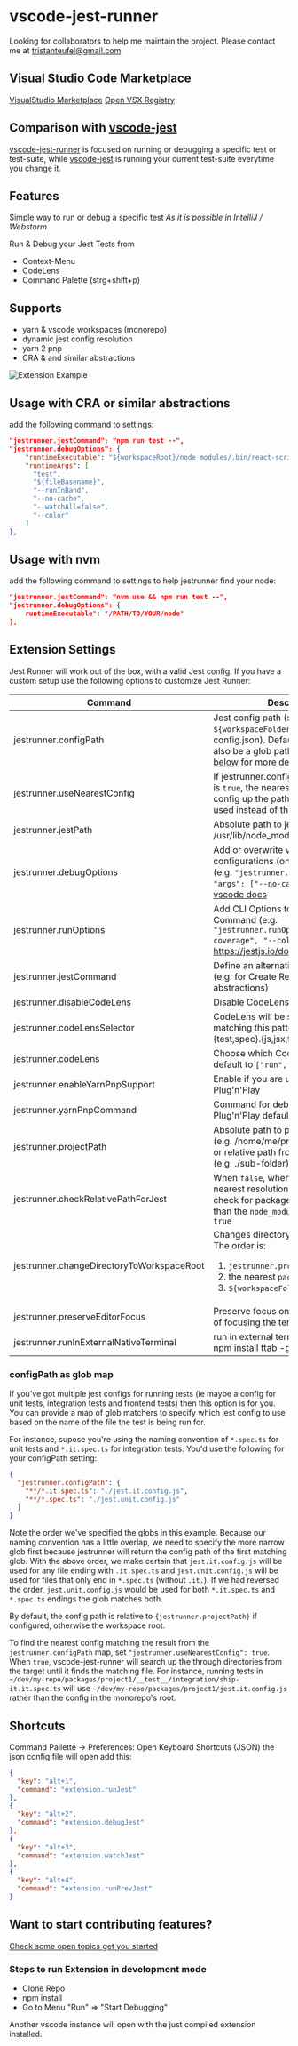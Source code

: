 # vscode-jest-runner

Looking for collaborators to help me maintain the project. Please contact me at tristanteufel@gmail.com

## Visual Studio Code Marketplace

[VisualStudio Marketplace](https://marketplace.visualstudio.com/items?itemName=firsttris.vscode-jest-runner)
[Open VSX Registry](https://open-vsx.org/extension/firsttris/vscode-jest-runner)

## Comparison with [vscode-jest](https://github.com/jest-community/vscode-jest)

[vscode-jest-runner](https://github.com/firsttris/vscode-jest-runner) is focused on running or debugging a specific test or test-suite, while [vscode-jest](https://github.com/jest-community/vscode-jest) is running your current test-suite everytime you change it.

## Features

Simple way to run or debug a specific test
*As it is possible in IntelliJ / Webstorm*

Run & Debug your Jest Tests from
- Context-Menu
- CodeLens
- Command Palette (strg+shift+p)

## Supports
- yarn & vscode workspaces (monorepo)
- dynamic jest config resolution
- yarn 2 pnp
- CRA & and similar abstractions

![Extension Example](https://github.com/firsttris/vscode-jest/raw/master/public/vscode-jest.gif)

## Usage with CRA or similar abstractions

add the following command to settings:
```json
"jestrunner.jestCommand": "npm run test --",
"jestrunner.debugOptions": {
    "runtimeExecutable": "${workspaceRoot}/node_modules/.bin/react-scripts",
    "runtimeArgs": [
      "test",
      "${fileBasename}",
      "--runInBand",
      "--no-cache",
      "--watchAll=false",
      "--color"
    ]
},
```

## Usage with nvm

add the following command to settings to help jestrunner find your node:
```json
"jestrunner.jestCommand": "nvm use && npm run test --",
"jestrunner.debugOptions": {
    runtimeExecutable": "/PATH/TO/YOUR/node"
},
```

## Extension Settings

Jest Runner will work out of the box, with a valid Jest config.
If you have a custom setup use the following options to customize Jest Runner:

| Command                                   | Description                                                                                                                                                 |
| ----------------------------------------- | ----------------------------------------------------------------------------------------------------------------------------------------------------------- |
| jestrunner.configPath                     | Jest config path (string) (relative to `${workspaceFolder}` e.g. jest-config.json). Defaults to blank. Can also be a glob path mapping. See [below](#configpath-as-glob-map) for more details         |
| jestrunner.useNearestConfig               | If jestrunner.configPath is set and this is `true`, the nearest matching jest config up the path hierarchy will be used instead of the relative path.       |
| jestrunner.jestPath                       | Absolute path to jest bin file (e.g. /usr/lib/node_modules/jest/bin/jest.js)                                                                                |
| jestrunner.debugOptions                   | Add or overwrite vscode debug configurations (only in debug mode) (e.g. `"jestrunner.debugOptions": { "args": ["--no-cache"] }`) See [vscode docs](https://code.visualstudio.com/docs/nodejs/nodejs-debugging#_launch-configuration-attributes)                           |
| jestrunner.runOptions                     | Add CLI Options to the Jest Command (e.g. `"jestrunner.runOptions": ["--coverage", "--colors"]`) https://jestjs.io/docs/en/cli                              |
| jestrunner.jestCommand                    | Define an alternative Jest command (e.g. for Create React App and similar abstractions)                                                                     |
| jestrunner.disableCodeLens                | Disable CodeLens feature                                                                                                                                    |
| jestrunner.codeLensSelector               | CodeLens will be shown on files matching this pattern (default **/*.{test,spec}.{js,jsx,ts,tsx})                                                            |
| jestrunner.codeLens                       | Choose which CodeLens to enable, default to `["run", "debug"]`                                                                                              |
| jestrunner.enableYarnPnpSupport           | Enable if you are using Yarn 2 with Plug'n'Play                                                                                                             |
| jestrunner.yarnPnpCommand                 | Command for debugging with Plug'n'Play defaults to yarn-*.*js                                                                                               |
| jestrunner.projectPath                    | Absolute path to project directory (e.g. /home/me/project/sub-folder), or relative path from workspace root (e.g. ./sub-folder)                             |
| jestrunner.checkRelativePathForJest       | When `false`, when looking for the nearest resolution for Jest, only check for package.json files, rather than the `node_modules` folder. Default: `true`   |
| jestrunner.changeDirectoryToWorkspaceRoot | Changes directory before execution. The order is:<ol><li>`jestrunner.projectPath`</li><li>the nearest `package.json`</li><li>`${workspaceFolder}`</li></ol> |
| jestrunner.preserveEditorFocus            | Preserve focus on your editor instead of focusing the terminal on test run                                                                                  |
| jestrunner.runInExternalNativeTerminal    | run in external terminal (requires: npm install ttab -g)                                                                                                    |

### configPath as glob map
If you've got multiple jest configs for running tests (ie maybe a config for unit tests, integration tests and frontend tests) then this option is for you. You can provide a map of glob matchers to specify which jest config to use based on the name of the file the test is being run for. 

For instance, supose you're using the naming convention of `*.spec.ts` for unit tests and `*.it.spec.ts` for integration tests. You'd use the following for your configPath setting:

```json
{
  "jestrunner.configPath": {
    "**/*.it.spec.ts": "./jest.it.config.js",
    "**/*.spec.ts": "./jest.unit.config.js"
  }
}
```

Note the order we've specified the globs in this example. Because our naming convention has a little overlap, we need to specify the more narrow glob first because jestrunner will return the config path of the first matching glob. With the above order, we make certain that `jest.it.config.js` will be used for any file ending with `.it.spec.ts` and `jest.unit.config.js` will be used for files that only end in `*.spec.ts` (without `.it.`).  If we had reversed the order, `jest.unit.config.js` would be used for both `*.it.spec.ts` and `*.spec.ts` endings the glob matches both. 

By default, the config path is relative to `{jestrunner.projectPath}` if configured, otherwise the workspace root. 

To find the nearest config matching the result from the `jestrunner.configPath` map, set `"jestrunner.useNearestConfig": true`. When `true`, vscode-jest-runner will search up the through directories from the target until it finds the matching file. For instance, running tests in `~/dev/my-repo/packages/project1/__test__/integration/ship-it.it.spec.ts` will use `~/dev/my-repo/packages/project1/jest.it.config.js` rather than the config in the monorepo's root.

## Shortcuts

Command Pallette -> Preferences: Open Keyboard Shortcuts (JSON)
the json config file will open
add this:

```json
{
  "key": "alt+1",
  "command": "extension.runJest"
},
{
  "key": "alt+2",
  "command": "extension.debugJest"
},
{
  "key": "alt+3",
  "command": "extension.watchJest"
},
{
  "key": "alt+4",
  "command": "extension.runPrevJest"
}
```

## Want to start contributing features?

[Check some open topics get you started](https://github.com/firsttris/vscode-jest-runner/issues)

### Steps to run Extension in development mode

- Clone Repo
- npm install
- Go to Menu "Run" => "Start Debugging"

Another vscode instance will open with the just compiled extension installed.
